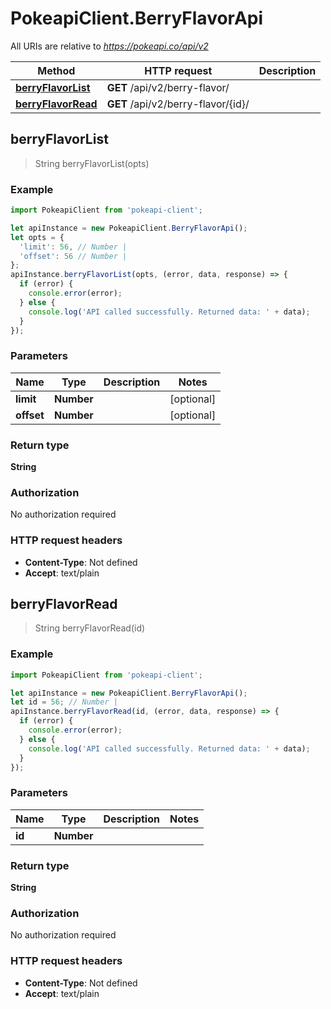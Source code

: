 # PokeapiClient.BerryFlavorApi

All URIs are relative to *https://pokeapi.co/api/v2*

Method | HTTP request | Description
------------- | ------------- | -------------
[**berryFlavorList**](BerryFlavorApi.md#berryFlavorList) | **GET** /api/v2/berry-flavor/ | 
[**berryFlavorRead**](BerryFlavorApi.md#berryFlavorRead) | **GET** /api/v2/berry-flavor/{id}/ | 



## berryFlavorList

> String berryFlavorList(opts)



### Example

```javascript
import PokeapiClient from 'pokeapi-client';

let apiInstance = new PokeapiClient.BerryFlavorApi();
let opts = {
  'limit': 56, // Number | 
  'offset': 56 // Number | 
};
apiInstance.berryFlavorList(opts, (error, data, response) => {
  if (error) {
    console.error(error);
  } else {
    console.log('API called successfully. Returned data: ' + data);
  }
});
```

### Parameters


Name | Type | Description  | Notes
------------- | ------------- | ------------- | -------------
 **limit** | **Number**|  | [optional] 
 **offset** | **Number**|  | [optional] 

### Return type

**String**

### Authorization

No authorization required

### HTTP request headers

- **Content-Type**: Not defined
- **Accept**: text/plain


## berryFlavorRead

> String berryFlavorRead(id)



### Example

```javascript
import PokeapiClient from 'pokeapi-client';

let apiInstance = new PokeapiClient.BerryFlavorApi();
let id = 56; // Number | 
apiInstance.berryFlavorRead(id, (error, data, response) => {
  if (error) {
    console.error(error);
  } else {
    console.log('API called successfully. Returned data: ' + data);
  }
});
```

### Parameters


Name | Type | Description  | Notes
------------- | ------------- | ------------- | -------------
 **id** | **Number**|  | 

### Return type

**String**

### Authorization

No authorization required

### HTTP request headers

- **Content-Type**: Not defined
- **Accept**: text/plain


